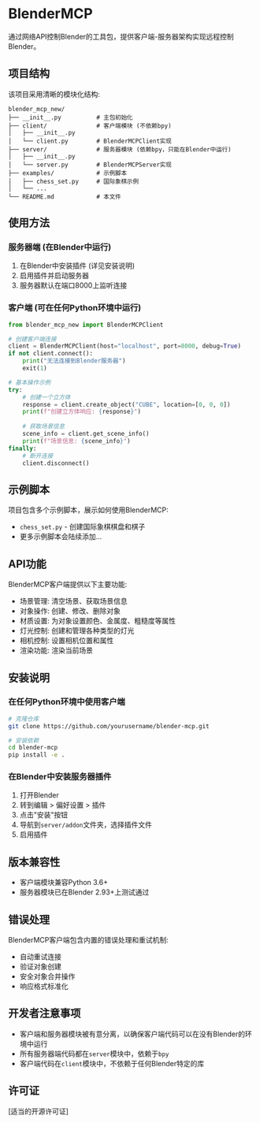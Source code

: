 # BlenderMCP

通过网络API控制Blender的工具包，提供客户端-服务器架构实现远程控制Blender。

## 项目结构

该项目采用清晰的模块化结构:

```
blender_mcp_new/
├── __init__.py          # 主包初始化
├── client/              # 客户端模块 (不依赖bpy)
│   ├── __init__.py
│   └── client.py        # BlenderMCPClient实现
├── server/              # 服务器模块 (依赖bpy，只能在Blender中运行)
│   ├── __init__.py
│   └── server.py        # BlenderMCPServer实现
├── examples/            # 示例脚本
│   ├── chess_set.py     # 国际象棋示例
│   └── ...
└── README.md            # 本文件
```

## 使用方法

### 服务器端 (在Blender中运行)

1. 在Blender中安装插件 (详见安装说明)
2. 启用插件并启动服务器
3. 服务器默认在端口8000上监听连接

### 客户端 (可在任何Python环境中运行)

```python
from blender_mcp_new import BlenderMCPClient

# 创建客户端连接
client = BlenderMCPClient(host="localhost", port=8000, debug=True)
if not client.connect():
    print("无法连接到Blender服务器")
    exit(1)

# 基本操作示例
try:
    # 创建一个立方体
    response = client.create_object("CUBE", location=[0, 0, 0])
    print(f"创建立方体响应: {response}")
    
    # 获取场景信息
    scene_info = client.get_scene_info()
    print(f"场景信息: {scene_info}")
finally:
    # 断开连接
    client.disconnect()
```

## 示例脚本

项目包含多个示例脚本，展示如何使用BlenderMCP:

- `chess_set.py` - 创建国际象棋棋盘和棋子
- 更多示例脚本会陆续添加...

## API功能

BlenderMCP客户端提供以下主要功能:

- 场景管理: 清空场景、获取场景信息
- 对象操作: 创建、修改、删除对象
- 材质设置: 为对象设置颜色、金属度、粗糙度等属性
- 灯光控制: 创建和管理各种类型的灯光
- 相机控制: 设置相机位置和属性
- 渲染功能: 渲染当前场景

## 安装说明

### 在任何Python环境中使用客户端

```bash
# 克隆仓库
git clone https://github.com/yourusername/blender-mcp.git

# 安装依赖
cd blender-mcp
pip install -e .
```

### 在Blender中安装服务器插件

1. 打开Blender
2. 转到编辑 > 偏好设置 > 插件
3. 点击"安装"按钮
4. 导航到`server/addon`文件夹，选择插件文件
5. 启用插件

## 版本兼容性

- 客户端模块兼容Python 3.6+
- 服务器模块已在Blender 2.93+上测试通过

## 错误处理

BlenderMCP客户端包含内置的错误处理和重试机制:

- 自动重试连接
- 验证对象创建
- 安全对象合并操作
- 响应格式标准化

## 开发者注意事项

- 客户端和服务器模块被有意分离，以确保客户端代码可以在没有Blender的环境中运行
- 所有服务器端代码都在`server`模块中，依赖于`bpy`
- 客户端代码在`client`模块中，不依赖于任何Blender特定的库

## 许可证

[适当的开源许可证] 